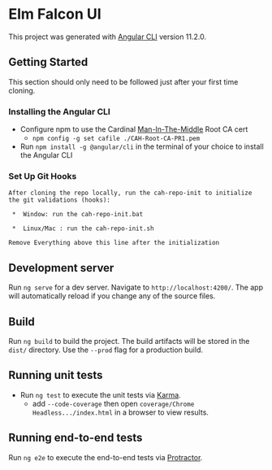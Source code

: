 # Elm Falcon UI
This project was generated with [Angular CLI](https://github.com/angular/angular-cli) version 11.2.0.

## Getting Started
This section should only need to be followed just after your first time cloning.

### Installing the Angular CLI
- Configure npm to use the Cardinal [Man-In-The-Middle](https://en.wikipedia.org/wiki/Man-in-the-middle_attack) Root CA cert
    - `npm config -g set cafile ./CAH-Root-CA-PR1.pem`
- Run `npm install -g @angular/cli` in the terminal of your choice to install the Angular CLI

### Set Up Git Hooks
```
After cloning the repo locally, run the cah-repo-init to initialize the git validations (hooks):

 *  Window: run the cah-repo-init.bat 

 *  Linux/Mac : run the cah-repo-init.sh 

Remove Everything above this line after the initialization
```

## Development server
Run `ng serve` for a dev server. Navigate to `http://localhost:4200/`. The app will automatically reload if you change any of the source files.

## Build
Run `ng build` to build the project. The build artifacts will be stored in the `dist/` directory. Use the `--prod` flag for a production build.

## Running unit tests
- Run `ng test` to execute the unit tests via [Karma](https://karma-runner.github.io).
  - add `--code-coverage` then open `coverage/Chrome Headless.../index.html` in a browser to view results.

## Running end-to-end tests
Run `ng e2e` to execute the end-to-end tests via [Protractor](http://www.protractortest.org/).
